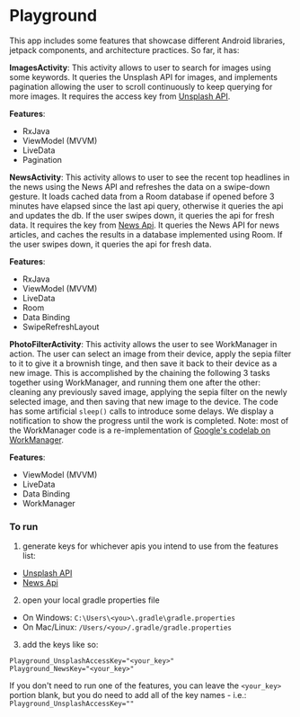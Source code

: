 # Playground

This app includes some features that showcase different Android libraries, jetpack components, and architecture practices. So far, it has: 

**ImagesActivity**: This activity allows to user to search for images using some keywords. It queries the Unsplash API for images, and implements pagination allowing the user to scroll continuously to keep querying for more images. It requires the access key from [Unsplash API](https://unsplash.com/developers).

**Features**:
* RxJava
* ViewModel (MVVM)
* LiveData
* Pagination

**NewsActivity**: This activity allows to user to see the recent top headlines in the news using the News API and refreshes the data on a swipe-down gesture. It loads cached data from a Room database if opened before 3 minutes have elapsed since the last api query, otherwise it queries the api and updates the db. If the user swipes down, it queries the api for fresh data. It requires the key from [News Api](https://newsapi.org). It queries the News API for news articles, and caches the results in a database implemented using Room. If the user swipes down, it queries the api for fresh data. 

**Features**:
* RxJava
* ViewModel (MVVM)
* LiveData
* Room
* Data Binding
* SwipeRefreshLayout

**PhotoFilterActivity**: 
This activity allows the user to see WorkManager in action. The user can select an image from their device, apply the sepia filter to it to give it a brownish tinge, and then save it back to their device as a new image. This is accomplished by the chaining the following 3 tasks together using WorkManager, and running them one after the other: cleaning any previously saved image, applying the sepia filter on the newly selected image, and then saving that new image to the device. The code has some artificial `sleep()` calls to introduce some delays. We display a notification to show the progress until the work is completed. Note: most of the WorkManager code is a re-implementation of [Google's codelab on WorkManager](https://codelabs.developers.google.com/codelabs/android-workmanager-kt/).

**Features**:
* ViewModel (MVVM)
* LiveData
* Data Binding
* WorkManager

### To run
1. generate keys for whichever  apis you intend to use from the features list: 
- [Unsplash API](https://unsplash.com/developers)
- [News Api](https://newsapi.org)

2. open your local gradle properties file
- On Windows: `C:\Users\<you>\.gradle\gradle.properties`
- On Mac/Linux: `/Users/<you>/.gradle/gradle.properties`
  
3. add the keys like so:
```
Playground_UnsplashAccessKey="<your_key>"
Playground_NewsKey="<your_key>"
```
If you don't need to run one of the features, you can leave the `<your_key>` portion blank, but you do need to add all of the key names - i.e.: `Playground_UnsplashAccessKey=""`


